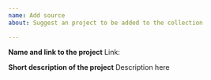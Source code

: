 ```yaml
---
name: Add source
about: Suggest an project to be added to the collection

---
```


**Name and link to the project**
Link:

**Short description of the project**
Description here
